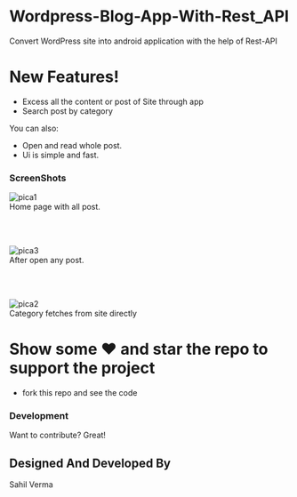 # Wordpress-Blog-App-With-Rest_API
Convert WordPress site into android application with the help of Rest-API

# New Features!

  - Excess all the content or post of Site through app
  - Search post by category 


You can also:
  - Open and read whole post.
  - Ui is simple and fast.
   
  
### ScreenShots
![pica1](https://user-images.githubusercontent.com/25553339/62938650-0d53b800-bded-11e9-92d7-39d894e6fbb4.JPG)
<br>
Home page with all post.



<br>
<br>

![pica3](https://user-images.githubusercontent.com/25553339/62938652-0dec4e80-bded-11e9-8cbf-778927c7ccf2.JPG)
<br>
After open any post.


<br>
<br>


![pica2](https://user-images.githubusercontent.com/25553339/62938651-0d53b800-bded-11e9-8cb6-558c89fdaf9e.JPG)
<br>
Category fetches from site directly



# Show some ❤️ and star the repo to support the project

  - fork this repo and see the code
### Development

Want to contribute? Great!

Designed And Developed By 
----
Sahil Verma

